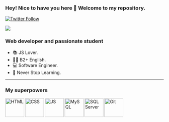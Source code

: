 ### Hey! Nice to have you here 👋 Welcome to my repository.
[![Twitter Follow](https://img.shields.io/twitter/follow/edmanriquer?color=%231DA1F2&logo=Twitter&logoColor=%231DA1F2&style=for-the-badge)](https://twitter.com/edmanriquer)

<img src="https://media2.giphy.com/media/3o72Fis3O08ru2BqQ8/giphy.gif?cid=ecf05e47btdii39cgn1acxpw2dhmaypu70qrlinccxag7pdm&rid=giphy.gif&ct=g">

### Web developer and passionate student

- 📚 JS Lover.
- ✍🏻 B2+ English.
- 💻 Software Engineer.
- 💚 Never Stop Learning.

---

### My superpowers

<img align="left" alt="HTML" width = "60px" src = "https://img.icons8.com/color/48/000000/html-5--v1.png"/>

<img align="left" alt="CSS" width = "60px" src="https://img.icons8.com/color/48/000000/css3.png"/>

<img align="left" alt="JS" width = "60px" src="https://img.icons8.com/color/48/000000/javascript--v2.png"/>

<img align="left" alt="MySQL" width = "60px" src="https://img.icons8.com/fluency/48/000000/mysql-logo.png"/>

<img align="left" alt="SQL Server" width = "60px" src="https://img.icons8.com/color/48/000000/microsoft-sql-server.png"/>

<img align="left" alt="Git" width = "60px" src="https://img.icons8.com/color/48/000000/git.png"/>

